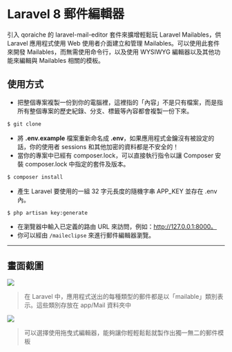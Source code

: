 # Laravel 8 郵件編輯器

引入 qoraiche 的 laravel-mail-editor 套件來擴增輕鬆玩 Laravel Mailables，供 Laravel 應用程式使用 Web 使用者介面建立和管理 Mailables。可以使用此套件來開發 Mailables，而無需使用命令行，以及使用 WYSIWYG 編輯器以及其他功能來編輯與 Mailables 相關的模板。

## 使用方式
- 把整個專案複製一份到你的電腦裡，這裡指的「內容」不是只有檔案，而是指所有整個專案的歷史紀錄、分支、標籤等內容都會複製一份下來。
```sh
$ git clone
```
- 將 __.env.example__ 檔案重新命名成 __.env__，如果應用程式金鑰沒有被設定的話，你的使用者 sessions 和其他加密的資料都是不安全的！
- 當你的專案中已經有 composer.lock，可以直接執行指令以讓 Composer 安裝 composer.lock 中指定的套件及版本。
```sh
$ composer install
```
- 產生 Laravel 要使用的一組 32 字元長度的隨機字串 APP_KEY 並存在 .env 內。
```sh
$ php artisan key:generate
```
- 在瀏覽器中輸入已定義的路由 URL 來訪問，例如：http://127.0.0.1:8000。
- 你可以經由 `/maileclipse` 來進行郵件編輯器瀏覽。

----

## 畫面截圖
![](https://i.imgur.com/B3nYFbs.png)
> 在 Laravel 中，應用程式送出的每種類型的郵件都是以「mailable」類別表示。這些類別存放在 app/Mail 資料夾中

![](https://i.imgur.com/mrDCgs0.png)
> 可以選擇使用拖曳式編輯器，能夠讓你輕輕鬆鬆就製作出獨一無二的郵件模板